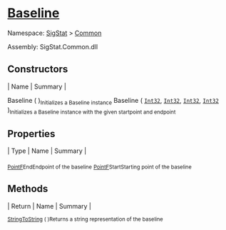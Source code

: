 # [Baseline](./Baseline.md)

Namespace: [SigStat]() > [Common](./README.md)

Assembly: SigStat.Common.dll


## Constructors

| Name | Summary | 

Baseline (  )<sub>Initializes a Baseline instance</sub>
Baseline ( [`Int32`](https://docs.microsoft.com/en-us/dotnet/api/System.Int32), [`Int32`](https://docs.microsoft.com/en-us/dotnet/api/System.Int32), [`Int32`](https://docs.microsoft.com/en-us/dotnet/api/System.Int32), [`Int32`](https://docs.microsoft.com/en-us/dotnet/api/System.Int32) )<sub>Initializes a Baseline instance with the given startpoint and endpoint</sub>


## Properties

| Type | Name | Summary | 

<sub>[PointF](https://docs.microsoft.com/en-us/dotnet/api/System.Drawing.PointF)</sub><sub>End</sub><sub>Endpoint of the baseline</sub>
<sub>[PointF](https://docs.microsoft.com/en-us/dotnet/api/System.Drawing.PointF)</sub><sub>Start</sub><sub>Starting point of the baseline</sub>


## Methods

| Return | Name | Summary | 

<sub>[String](https://docs.microsoft.com/en-us/dotnet/api/System.String)</sub><sub>[ToString](./Methods/Baseline-100663332.md) (  )</sub><sub>Returns a string representation of the baseline</sub>


